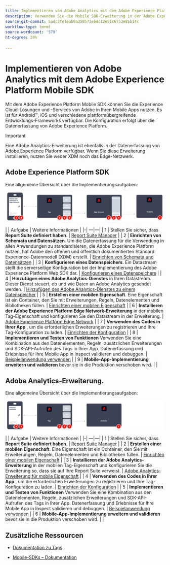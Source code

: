 ```yaml
---
title: Implementieren von Adobe Analytics mit dem Adobe Experience Platform Mobile SDK
description: Verwenden Sie die Mobile SDK-Erweiterung in der Adobe Experience Platform-Datenerfassung, um Daten an Adobe Analytics zu senden.
source-git-commit: 5adc3fe1eab0a358573ebdc12e51c6753e85b14c
workflow-type: tm+mt
source-wordcount: '579'
ht-degree: 20%

---
```


# Implementieren von Adobe Analytics mit dem Adobe Experience Platform Mobile SDK

Mit dem Adobe Experience Platform Mobile SDK können Sie die Experience Cloud-Lösungen und -Services von Adobe in Ihren Mobile Apps nutzen. Es ist für Android™, iOS und verschiedene plattformübergreifende Entwicklungs-Frameworks verfügbar. Die Konfiguration erfolgt über die Datenerfassung von Adobe Experience Platform.
>[!IMPORTANT]
>
>Eine Adobe Analytics-Erweiterung ist ebenfalls in der Datenerfassung von Adobe Experience Platform verfügbar. Wenn Sie diese Erweiterung installieren, nutzen Sie weder XDM noch das Edge-Netzwerk.

## Adobe Experience Platform SDK

Eine allgemeine Übersicht über die Implementierungsaufgaben:

![Adobe Analytics mithilfe des Workflows für die Analytics-Erweiterung](../../assets/mobilesdk-annotated.png)

| | Aufgabe | Weitere Informationen | |-| —|—| | 1 | Stellen Sie sicher, dass **Report Suite definiert haben**. | [Report Suite Manager](../../../admin/admin/c-manage-report-suites/report-suites-admin.md) | | 2 | **Einrichten von Schemata und Datensätzen**. Um die Datenerfassung für die Verwendung in allen Anwendungen zu standardisieren, die Adobe Experience Platform nutzen, hat Adobe den offenen und öffentlich dokumentierten Standard Experience-Datenmodell (XDM) erstellt. | [Einrichten von Schemata und Datensätzen](https://developer.adobe.com/client-sdks/documentation/getting-started/set-up-schemas-and-datasets/) | | 3 | **Konfigurieren eines Datenspeichers**. Ein Datastream stellt die serverseitige Konfiguration bei der Implementierung des Adobe Experience Platform Web SDK dar. | [Konfigurieren eines Datenspeichers](https://experienceleague.adobe.com/docs/experience-platform/edge/datastreams/configure.html?lang=en) | | 4 | **Hinzufügen eines Adobe Analytics-Dienstes** in Ihren Datastream. Dieser Dienst steuert, ob und wie Daten an Adobe Analytics gesendet werden. | [Hinzufügen des Adobe Analytics-Dienstes zu einem Datenspeicher](https://experienceleague.adobe.com/docs/experience-platform/edge/datastreams/configure.html?lang=en#analytics) | | 5 | **Erstellen einer mobilen Eigenschaft**. Eine Eigenschaft ist ein Container, den Sie mit Erweiterungen, Regeln, Datenelementen und Bibliotheken füllen. | [Einrichten einer mobilen Eigenschaft](https://developer.adobe.com/client-sdks/documentation/getting-started/create-a-mobile-property/) | | 6 | **Installieren der Adobe Experience Platform Edge Network-Erweiterung** in der mobilen Tag-Eigenschaft und konfigurieren Sie den Datastream in der Erweiterung. | [Adobe Experience Platform Edge Network](https://developer.adobe.com/client-sdks/documentation/edge-network/) | | 7 | **Verwenden des Codes in Ihrer App** , um die erforderlichen Erweiterungen zu registrieren und Ihre Tag-Konfiguration zu laden. | [Einrichten der Konfiguration](https://developer.adobe.com/client-sdks/documentation/user-guides/getting-started-with-platform/overview/#set-up-the-configuration) | | 8 | **Implementieren und Testen von Funktionen** Verwenden Sie eine Kombination aus den Datenelementen, Regeln, zusätzlichen Erweiterungen und SDK-API-Aufrufen des Tags in Ihrer App. Datenerfassung und Erlebnisse für Ihre Mobile App in Inspect validieren und debuggen. | [Beispielanwendung verwenden](https://developer.adobe.com/client-sdks/documentation/user-guides/getting-started-with-platform/overview/#use-the-sample-application) | | 9 | **Mobile-App-Implementierung erweitern und validieren** bevor sie in die Produktion verschoben wird. | |


## Adobe Analytics-Erweiterung.

Eine allgemeine Übersicht über die Implementierungsaufgaben:

![Adobe Analytics mithilfe des Workflows für die Analytics-Erweiterung](../../assets/mobilesdk-analytics-annotated.png)

| | Aufgabe | Weitere Informationen | |-| —|—| | 1 | Stellen Sie sicher, dass **Report Suite definiert haben**. | [Report Suite Manager](../../../admin/admin/c-manage-report-suites/report-suites-admin.md) | | 2 | **Erstellen einer mobilen Eigenschaft**. Eine Eigenschaft ist ein Container, den Sie mit Erweiterungen, Regeln, Datenelementen und Bibliotheken füllen. | [Einrichten einer mobilen Eigenschaft](https://developer.adobe.com/client-sdks/documentation/getting-started/create-a-mobile-property/) | | 3 | **Installieren der Adobe Analytics-Erweiterung** in der mobilen Tag-Eigenschaft und konfigurieren Sie die Erweiterung so, dass sie auf Ihre Report Suite verweist. | [Adobe Analytics-Erweiterung für mobile Eigenschaft](https://developer.adobe.com/client-sdks/documentation/adobe-analytics/) | | 4 | **Verwenden des Codes in Ihrer App** , um die erforderlichen Erweiterungen zu registrieren und Ihre Tag-Konfiguration zu laden. | [Einrichten der Konfiguration](https://developer.adobe.com/client-sdks/documentation/user-guides/getting-started-with-platform/overview/#set-up-the-configuration) | | 5 | **Implementieren und Testen von Funktionen** Verwenden Sie eine Kombination aus den Datenelementen, Regeln, zusätzlichen Erweiterungen und SDK-API-Aufrufen des Tags in Ihrer App. Datenerfassung und Erlebnisse für Ihre Mobile App in Inspect validieren und debuggen. | [Beispielanwendung verwenden](https://developer.adobe.com/client-sdks/documentation/user-guides/getting-started-with-platform/overview/#use-the-sample-application) | | 6 | **Mobile-App-Implementierung erweitern und validieren** bevor sie in die Produktion verschoben wird. | |

## Zusätzliche Ressourcen

- [Dokumentation zu Tags](https://experienceleague.adobe.com/docs/experience-platform/tags/home.html?lang=de#)

- [Mobile-SDKs – Dokumentation](https://developer.adobe.com/client-sdks/documentation/)



